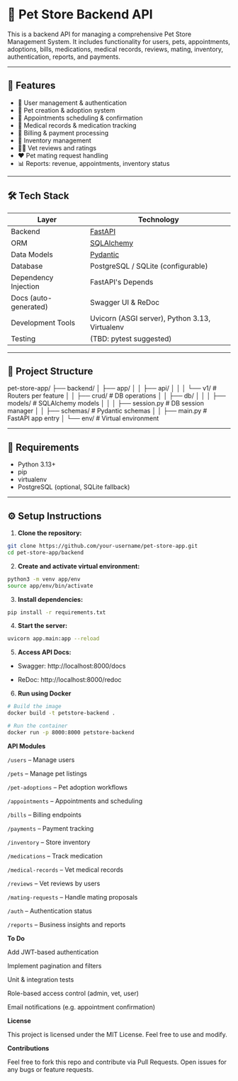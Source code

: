 # 🐾 Pet Store Backend API

This is a backend API for managing a comprehensive Pet Store Management System. It includes functionality for users, pets, appointments, adoptions, bills, medications, medical records, reviews, mating, inventory, authentication, reports, and payments.

---

## 🚀 Features

- 🔐 User management & authentication
- 🐶 Pet creation & adoption system
- 📅 Appointments scheduling & confirmation
- 💊 Medical records & medication tracking
- 🧾 Billing & payment processing
- 🛒 Inventory management
- 🐕‍🦺 Vet reviews and ratings
- ❤️ Pet mating request handling
- 📊 Reports: revenue, appointments, inventory status

---

## 🛠️ Tech Stack

| Layer         | Technology                       |
|---------------|----------------------------------|
| Backend       | [FastAPI](https://fastapi.tiangolo.com/) |
| ORM           | [SQLAlchemy](https://www.sqlalchemy.org/) |
| Data Models   | [Pydantic](https://docs.pydantic.dev/) |
| Database      | PostgreSQL / SQLite (configurable) |
| Dependency Injection | FastAPI's Depends            |
| Docs (auto-generated) | Swagger UI & ReDoc            |
| Development Tools | Uvicorn (ASGI server), Python 3.13, Virtualenv |
| Testing       | (TBD: pytest suggested)          |

---

## 📁 Project Structure

pet-store-app/
├── backend/
│ ├── app/
│ │ ├── api/
│ │ │ └── v1/ # Routers per feature
│ │ ├── crud/ # DB operations
│ │ ├── db/
│ │ │ ├── models/ # SQLAlchemy models
│ │ │ ├── session.py # DB session manager
│ │ ├── schemas/ # Pydantic schemas
│ │ ├── main.py # FastAPI app entry
│ └── env/ # Virtual environment

---

## 🧪 Requirements

- Python 3.13+
- pip
- virtualenv
- PostgreSQL (optional, SQLite fallback)

---

## ⚙️ Setup Instructions

1. **Clone the repository:**

```bash
git clone https://github.com/your-username/pet-store-app.git
cd pet-store-app/backend
```

2. **Create and activate virtual environment:**

```bash
python3 -m venv app/env
source app/env/bin/activate
```

3. **Install dependencies:**

```bash
pip install -r requirements.txt
```

4. **Start the server:**

```bash
uvicorn app.main:app --reload
```

5. **Access API Docs:**

- Swagger: http://localhost:8000/docs

- ReDoc: http://localhost:8000/redoc

6. **Run using Docker**

```bash
# Build the image
docker build -t petstore-backend .

# Run the container
docker run -p 8000:8000 petstore-backend

```

**API Modules**

```/users``` – Manage users

```/pets``` – Manage pet listings

```/pet-adoptions``` – Pet adoption workflows

```/appointments``` – Appointments and scheduling

```/bills``` – Billing endpoints

```/payments``` – Payment tracking

```/inventory``` – Store inventory

```/medications``` – Track medication

```/medical-records``` – Vet medical records

```/reviews``` – Vet reviews by users

```/mating-requests``` – Handle mating proposals

```/auth``` – Authentication status

```/reports``` – Business insights and reports

**To Do**

Add JWT-based authentication

Implement pagination and filters

Unit & integration tests

Role-based access control (admin, vet, user)

Email notifications (e.g. appointment confirmation)

**License**

This project is licensed under the MIT License. Feel free to use and modify.

**Contributions**

Feel free to fork this repo and contribute via Pull Requests. Open issues for any bugs or feature requests.